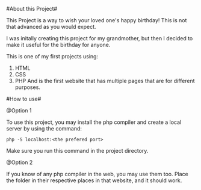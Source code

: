 #About this Project#

This Project is a way to wish your loved one's happy birthday!
This is not that advanced as you would expect.

I was initally creating this project for my grandmother,
but then I decided to make it useful for the birthday for anyone.

This is one of my first projects using:
1. HTML
2. CSS
3. PHP
And is the first website that has multiple pages that are for different purposes.

#How to use#

@Option 1

To use this project, you may install the php compiler and create a local server by using the command:

    php -S localhost:<the prefered port>

Make sure you run this command in the project directory.

@Option 2

If you know of any php compiler in the web, you may use them too.
Place the folder in their respective places in that website,
and it should work.
